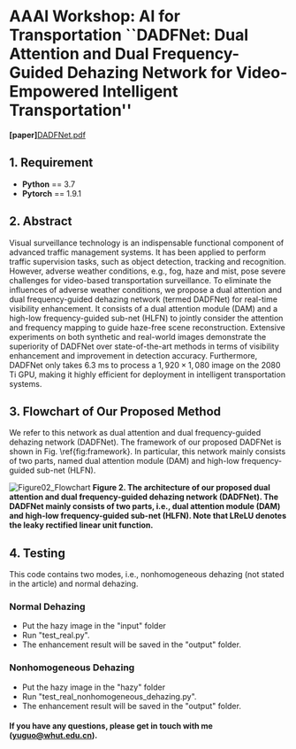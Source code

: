 # AAAI Workshop: AI for Transportation ``DADFNet: Dual Attention and Dual Frequency-Guided Dehazing Network for Video-Empowered Intelligent Transportation''

**[paper]**[DADFNet.pdf](https://github.com/gy65896/DADFNet/files/8258422/DADFNet_AAAI_V2.pdf)

## 1. Requirement ##
* __Python__ == 3.7
* __Pytorch__ == 1.9.1

## 2. Abstract

Visual surveillance technology is an indispensable functional component of advanced traffic management systems. It has been applied to perform traffic supervision tasks, such as object detection, tracking and recognition. However, adverse weather conditions, e.g., fog, haze and mist, pose severe challenges for video-based transportation surveillance. To eliminate the influences of adverse weather conditions, we propose a dual attention and dual frequency-guided dehazing network (termed DADFNet) for real-time visibility enhancement. It consists of a dual attention module (DAM) and a high-low frequency-guided sub-net (HLFN) to jointly consider the attention and frequency mapping to guide haze-free scene reconstruction. Extensive experiments on both synthetic and real-world images demonstrate the superiority of DADFNet over state-of-the-art methods in terms of visibility enhancement and improvement in detection accuracy. Furthermore, DADFNet only takes $6.3$ ms to process a $1,920 \times 1,080$ image on the $2080$ Ti GPU, making it highly efficient for deployment in intelligent transportation systems.

## 3. Flowchart of Our Proposed Method

We refer to this network as dual attention and dual frequency-guided dehazing network (DADFNet). The framework of our proposed DADFNet is shown in Fig. \ref{fig:framework}. In particular, this network mainly consists of two parts, named dual attention module (DAM) and high-low frequency-guided sub-net (HLFN). 

![Figure02_Flowchart](https://user-images.githubusercontent.com/48637474/158503605-3200f3dd-ecec-4404-8ee5-04b404a30f66.png)
**Figure 2. The architecture of our proposed dual attention and dual frequency-guided dehazing network (DADFNet). The DADFNet mainly consists of two parts, i.e., dual attention module (DAM) and high-low frequency-guided sub-net (HLFN). Note that LReLU denotes the leaky rectified linear unit function.**

## 4. Testing
This code contains two modes, i.e., nonhomogeneous dehazing (not stated in the article) and normal dehazing.
### Normal Dehazing
* Put the hazy image in the "input" folder
* Run "test_real.py". 
* The enhancement result will be saved in the "output" folder.

### Nonhomogeneous Dehazing
* Put the hazy image in the "hazy" folder
* Run "test_real_nonhomogeneous_dehazing.py". 
* The enhancement result will be saved in the "output" folder.

#### If you have any questions, please get in touch with me (yuguo@whut.edu.cn).
